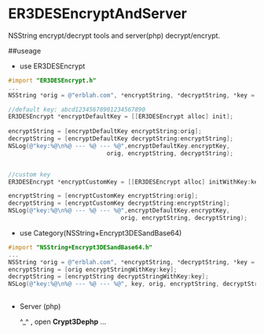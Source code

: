ER3DESEncryptAndServer
======================

NSString encrypt/decrypt tools  and server(php) decrypt/encrypt.

##useage

 * use ER3DESEncrypt

```Objective-C
#import "ER3DESEncrypt.h"
...
NSString *orig = @"erblah.com", *encryptString, *decryptString, *key = @"I love you.";

//default key: abcd12345678901234567890
ER3DESEncrypt *encryptDefaultKey = [[ER3DESEncrypt alloc] init];
    
encryptString = [encryptDefaultKey encryptString:orig];
decryptString = [encryptDefaultKey decryptString:encryptString];
NSLog(@"key:%@\n%@ --- %@ --- %@",encryptDefaultKey.encryptKey, 
							orig, encryptString, decryptString);


//custom key
ER3DESEncrypt *encryptCustomKey = [[ER3DESEncrypt alloc] initWithKey:key];

encryptString = [encryptCustomKey encryptString:orig];
decryptString = [encryptCustomKey decryptString:encryptString];
NSLog(@"key:%@\n%@ --- %@ --- %@",encryptDefaultKey.encryptKey, 
    							orig, encryptString, decryptString);
```


 * use Category(NSString+Encrypt3DESandBase64)
 
 
```Objective-C
#import "NSString+Encrypt3DESandBase64.h"
...
NSString *orig = @"erblah.com", *encryptString, *decryptString, *key = @"I love you.";
encryptString = [orig encryptStringWithKey:key];
decryptString = [encryptString decryptStringWithKey:key];
NSLog(@"key:%@\n%@ --- %@ --- %@", key, orig, encryptString, decryptString);
	
```
   		
   		
   		
 * Server (php)
 
 	^_^ ,  open **Crypt3Dephp** ...
